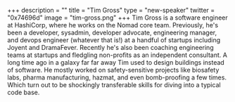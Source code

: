+++
description = ""
title = "Tim Gross"
type = "new-speaker"
twitter = "0x74696d"
image = "tim-gross.png"
+++
Tim Gross is a software engineer at HashiCorp, where he works on the Nomad core team. Previously, he's been a developer, sysadmin, developer advocate, engineering manager, and devops engineer (whatever that is!) at a handful of startups including Joyent and DramaFever. Recently he's also been coaching engineering teams at startups and fledgling non-profits as an independent consultant.  A long time ago in a galaxy far far away Tim used to design buildings instead of software. He mostly worked on safety-sensitive projects like biosafety labs, pharma manufacturing, hazmat, and even bomb-proofing a few times. Which turn out to be shockingly transferable skills for diving into a typical code base.